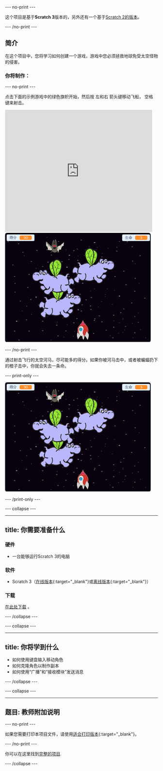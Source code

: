\--- no-print \---

这个项目是基于**Scratch 3**版本的，另外还有一个基于[Scratch 2的版本](https://projects.raspberrypi.org/en/projects/clone-wars-scratch2)。

\--- /no-print \---

## 简介

在这个项目中，您将学习如何创建一个游戏，游戏中您必须拯救地球免受太空怪物的侵害。

### 你将制作：

\--- no-print \---

点击下面的示例游戏中的绿色旗帜开始，然后按 <kbd>左</kbd>和<kbd>右</kbd> 箭头键移动飞船， <kbd>空格</kbd> 键来射击。

<div class="scratch-preview">
  <iframe allowtransparency="true" width="485" height="402" src="https://scratch.mit.edu/projects/embed/276887163/?autostart=false" frameborder="0" scrolling="no"></iframe>
  <img src="images/showcase.png">
</div>

\--- /no-print \---

通过射击飞行的太空河马，尽可能多的得分。如果你被河马击中，或者被蝙蝠扔下的橙子击中，你就会失去一条命。

\--- print-only \---

![降序](images/showcase.png)

\--- /print-only \---

\--- collapse \---

* * *

## title: 你需要准备什么

### 硬件

+ 一台能够运行Scratch 3的电脑

### 软件

+ Scratch 3（[在线版本](https://rpf.io/scratchon){:target="_blank"}或[离线版本](https://rpf.io/scratchoff){:target="_blank"}）

### 下载

[在此处下载](http://rpf.io/p/en/clone-wars-go) 。

\--- /collapse \---

\--- collapse \---

* * *

## title: 你将学到什么

+ 如何使用键盘输入移动角色
+ 如何克隆角色以制作副本
+ 如何使用“广播”和“接收模块”发送消息

\--- /collapse \---

\--- collapse \---

* * *

## 题目: 教师附加说明

\--- no-print \---

如果您需要打印本项目文件，请使用[适合打印版本](https://projects.raspberrypi.org/en/projects/clone-wars/print){:target="_blank"}。

\--- /no-print \---

你可以在这里找到[完整的项目](http://rpf.io/p/en/clone-wars-get).

\--- /collapse \---